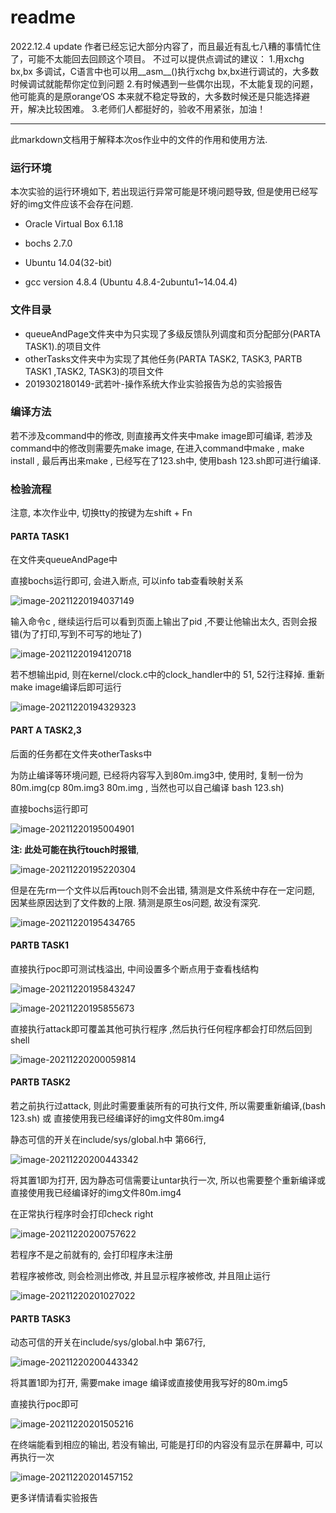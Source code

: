 # readme

2022.12.4 update
作者已经忘记大部分内容了，而且最近有乱七八糟的事情忙住了，可能不太能回去回顾这个项目。
不过可以提供点调试的建议：
1.用xchg bx,bx 多调试，C语言中也可以用__asm__()执行xchg bx,bx进行调试的，大多数时候调试就能帮你定位到问题
2.有时候遇到一些偶尔出现，不太能复现的问题，他可能真的是原orange‘OS 本来就不稳定导致的，大多数时候还是只能选择避开，解决比较困难。
3.老师们人都挺好的，验收不用紧张，加油！


-------

此markdown文档用于解释本次os作业中的文件的作用和使用方法.

### 运行环境

本次实验的运行环境如下, 若出现运行异常可能是环境问题导致, 但是使用已经写好的img文件应该不会存在问题.

- Oracle Virtual Box 6.1.18

- bochs 2.7.0

- Ubuntu 14.04(32-bit)

- gcc version 4.8.4 (Ubuntu 4.8.4-2ubuntu1~14.04.4) 

### 文件目录

- queueAndPage文件夹中为只实现了多级反馈队列调度和页分配部分(PARTA TASK1).的项目文件
- otherTasks文件夹中为实现了其他任务(PARTA TASK2, TASK3, PARTB TASK1 ,TASK2, TASK3)的项目文件
- 2019302180149-武若叶-操作系统大作业实验报告为总的实验报告

### 编译方法

若不涉及command中的修改, 则直接再文件夹中make image即可编译, 若涉及command中的修改则需要先make image, 在进入command中make , make install , 最后再出来make , 已经写在了123.sh中,  使用bash 123.sh即可进行编译.

### 检验流程

注意, 本次作业中, 切换tty的按键为左shift + Fn

#### PARTA TASK1

在文件夹queueAndPage中

直接bochs运行即可, 会进入断点, 可以info tab查看映射关系

![image-20211220194037149](readme/image-20211220194037149.png)

输入命令c , 继续运行后可以看到页面上输出了pid ,不要让他输出太久, 否则会报错(为了打印,写到不可写的地址了)

![image-20211220194120718](readme/image-20211220194120718.png)

若不想输出pid, 则在kernel/clock.c中的clock_handler中的 51, 52行注释掉. 重新make image编译后即可运行

![image-20211220194329323](readme/image-20211220194329323.png)

#### PART A TASK2,3

后面的任务都在文件夹otherTasks中

为防止编译等环境问题, 已经将内容写入到80m.img3中, 使用时, 复制一份为80m.img(cp 80m.img3 80m.img , 当然也可以自己编译 bash 123.sh)

直接bochs运行即可

![image-20211220195004901](readme/image-20211220195004901.png)

**注: 此处可能在执行touch时报错**,

![image-20211220195220304](readme/image-20211220195220304.png)

但是在先rm一个文件以后再touch则不会出错, 猜测是文件系统中存在一定问题,  因某些原因达到了文件数的上限. 猜测是原生os问题, 故没有深究.

![image-20211220195434765](readme/image-20211220195434765.png)

#### PARTB  TASK1

直接执行poc即可测试栈溢出, 中间设置多个断点用于查看栈结构

![image-20211220195843247](readme/image-20211220195843247.png)

![image-20211220195855673](readme/image-20211220195855673.png)

直接执行attack即可覆盖其他可执行程序 ,然后执行任何程序都会打印然后回到shell

![image-20211220200059814](readme/image-20211220200059814.png)

#### PARTB  TASK2

若之前执行过attack, 则此时需要重装所有的可执行文件, 所以需要重新编译,(bash 123.sh) 或 直接使用我已经编译好的img文件80m.img4

静态可信的开关在include/sys/global.h中 第66行,

![image-20211220200443342](readme/image-20211220200443342.png)

将其置1即为打开, 因为静态可信需要让untar执行一次, 所以也需要整个重新编译或直接使用我已经编译好的img文件80m.img4

在正常执行程序时会打印check right

![image-20211220200757622](readme/image-20211220200757622.png)

若程序不是之前就有的, 会打印程序未注册

若程序被修改, 则会检测出修改, 并且显示程序被修改, 并且阻止运行

![image-20211220201027022](readme/image-20211220201027022.png)

#### PARTB TASK3

动态可信的开关在include/sys/global.h中 第67行,

![image-20211220200443342](readme/image-20211220200443342.png)

将其置1即为打开, 需要make image 编译或直接使用我写好的80m.img5

直接执行poc即可

![image-20211220201505216](readme/image-20211220201505216.png)

 在终端能看到相应的输出, 若没有输出, 可能是打印的内容没有显示在屏幕中, 可以再执行一次

![image-20211220201457152](readme/image-20211220201457152.png)

更多详情请看实验报告
